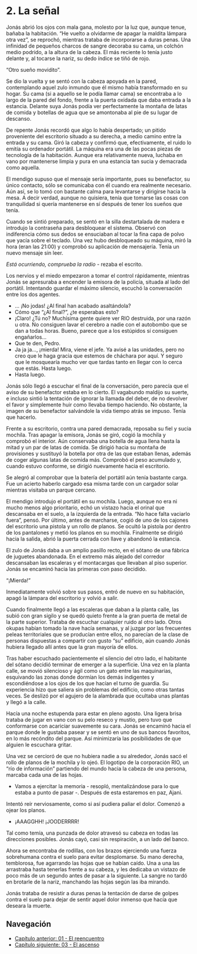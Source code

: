 # 2. La señal

Jonás abrió los ojos con mala gana, molesto por la luz que, aunque tenue, bañaba la habitación. “He vuelto a olvidarme de  apagar la maldita lámpara otra vez”, se reprochó, mientras trataba de incorporarse a duras penas. Una infinidad de pequeños charcos de sangre decoraba su cama, un colchón medio podrido, a la altura de la cabeza. El más reciente lo tenía justo delante y, al tocarse la nariz, su dedo índice se tiñó de rojo.

“Otro sueño movidito”.

Se dio la vuelta y se sentó con la cabeza apoyada en la pared, contemplando aquel zulo inmundo que él mismo había transformado en su hogar. Su cama (si a aquello se le podía llamar cama) se encontraba a lo largo de la pared del fondo, frente a la puerta oxidada que daba entrada a la estancia. Delante suya Jonás podía ver perfectamente la montaña de latas de comida y botellas de agua que se amontonaba al pie de su lugar de descanso.

De repente Jonás recordó que algo lo había despertado; un pitido proveniente del escritorio situado a su derecha, a medio camino entre la entrada y su cama. Giró la cabeza y confirmó que, efectivamente, el ruido lo emitía su ordenador portátil. La máquina era una de las pocas piezas de tecnología de la habitación. Aunque era relativamente nueva, luchaba en vano por mantenerse limpia y pura en una estancia tan sucia y demacrada como aquella.

El mendigo supuso que el mensaje sería importante, pues su benefactor, su único contacto, sólo se comunicaba con él cuando era realmente necesario. Aún así, se lo tomó con bastante calma para levantarse y dirigirse hacia la mesa. A decir verdad, aunque no quisiera, tenía que tomarse las cosas con tranquilidad si quería mantenerse en sí después de tener los sueños que tenía. 

Cuando se sintió preparado, se sentó en la silla destartalada de madera e introdujo la contraseña para desbloquear el sistema. Observó con indiferencia cómo sus dedos se ensuciaban al tocar la fina capa de polvo que yacía sobre el teclado. Una vez hubo desbloqueado su máquina, miró la hora (eran las 21:00) y comprobó su aplicación de mensajería. Tenía un nuevo mensaje sin leer.

*Está ocurriendo, comprueba la radio* - rezaba el escrito.

Los nervios y el miedo empezaron a tomar el control rápidamente, mientras Jonás se apresuraba a encender la emisora de la policía, situada al lado del portátil. Intentando guardar el máximo silencio, escuchó la conversación entre los dos agentes.

- … ¡No jodas! ¿Al final han acabado asaltándola?
- Cómo que “¿Al final?”, ¿te esperabas esto?
- ¡Claro! ¿Tú no? Muchísima gente quiere ver RIO destruida, por una razón u otra. No consiguen lavar el cerebro a nadie con el autobombo que se dan a todas horas. Bueno, parece que a los estúpidos sí consiguen engañarlos...
- Que te den, Pedro.
- Ja ja ja..., ¡mierda! Mira, viene el jefe. Ya avisé a las unidades, pero no creo que le haga gracia que estemos de cháchara por aquí. Y seguro que le mosquearía mucho ver que tardas tanto en llegar con lo cerca que estás. Hasta luego.
- Hasta luego.

Jonás sólo llegó a escuchar el final de la conversación, pero parecía que el aviso de su benefactor estaba en lo cierto. El vagabundo maldijo su suerte, e incluso sintió la tentación de ignorar la llamada del deber, de no devolver el favor y simplemente huir como llevaba tiempo haciendo. No obstante, la imagen de su benefactor salvándole la vida tiempo atrás se impuso. Tenía que hacerlo.

Frente a su escritorio, contra una pared demacrada, reposaba su fiel y sucia mochila. Tras apagar la emisora, Jonás se giró, cogió la mochila y comprobó el interior. Aún conservaba una botella de agua llena hasta la mitad y un par de latas de comida. Se dirigió hacia su montaña de provisiones y sustituyó la botella por otra de las que estaban llenas, además de coger algunas latas de comida más. Comprobó el peso acumulado y, cuando estuvo conforme, se dirigió nuevamente hacia el escritorio. 

Se alegró al comprobar que la batería del portátil aún tenía bastante carga. Fue un acierto haberlo cargado esa misma tarde con un cargador solar mientras visitaba un parque cercano.

El mendigo introdujo el portátil en su mochila. Luego, aunque no era ni mucho menos algo prioritario, echó un vistazo hacia el orinal que descansaba en el suelo, a la izquierda de la entrada. “No hace falta vaciarlo fuera”, pensó. Por último, antes de marcharse, cogió de uno de los cajones del escritorio una pistola y un rollo de planos. Se ocultó la pistola por dentro de los pantalones y metió los planos en su mochila. Finalmente se dirigió hacia la salida, abrió la puerta cerrada con llave y abandonó la estancia.

El zulo de Jonás daba a un amplio pasillo recto, en el sótano de una fábrica de juguetes abandonada. En el extremo más alejado del corredor descansaban las escaleras y el montacargas que llevaban al piso superior. Jonás se encaminó hacia las primeras con paso decidido.

“¡Mierda!”

Inmediatamente volvió sobre sus pasos, entró de nuevo en su habitación, apagó la lámpara del escritorio y volvió a salir.

Cuando finalmente llegó a las escaleras que daban a la planta calle, las subió con gran sigilo y se quedó quieto frente a la gran puerta de metal de la parte superior. Trataba de escuchar cualquier ruido al otro lado. Otros okupas habían tomado la nave hacía semanas, y al juzgar por las frecuentes peleas territoriales que se producían entre ellos, no parecían de la clase de personas dispuestas a compartir con gusto “su” edificio, aún cuando Jonás hubiera llegado allí antes que la gran mayoría de ellos. 

Tras haber escuchado pacientemente el silencio del otro lado, el habitante del sótano decidió terminar de emerger a la superficie. Una vez en la planta calle, se movió silencioso y ágil como un gato entre las maquinarias, esquivando las zonas donde dormían los demás indigentes y escondiéndose a los ojos de los que hacían el turno de guardia. Su experiencia hizo que saliera sin problemas del edificio, como otras tantas veces. Se deslizó por el agujero de la alambrada que ocultaba unas plantas y llegó a la calle. 

Hacía una noche estupenda para estar en pleno agosto. Una ligera brisa trataba de jugar en vano con su pelo reseco y mustio, pero tuvo que conformarse con acariciar suavemente su cara. Jonás se encaminó hacia el parque donde le gustaba pasear y se sentó en uno de sus bancos favoritos, en lo más recóndito del parque. Así minimizaría las posibilidades de que alguien le escuchara gritar. 

Una vez se cercioró de que no hubiera nadie a su alrededor, Jonás sacó el rollo de planos de la mochila y lo ojeó. El logotipo de la corporación RIO, un “río de información” partiendo del mundo hacia la cabeza de una persona, marcaba cada una de las hojas.

- Vamos a ejercitar la memoria - resopló, mentalizándose para lo que estaba a punto de pasar -. Después de esta estaremos en paz, Ajani.

Intentó reír nerviosamente, como si así pudiera paliar el dolor. Comenzó a ojear los planos. 

- ¡AAAGGHH! ¡JOODERRRR!

Tal como temía, una punzada de dolor atravesó su cabeza en todas las direcciones posibles. Jonás cayó, casi sin respiración, a un lado del banco. 

Ahora se encontraba de rodillas, con los brazos ejerciendo una fuerza sobrehumana contra el suelo para evitar desplomarse. Su mano derecha, temblorosa, fue agarrando las hojas que se habían caído. Una a una las arrastraba hasta tenerlas frente a su cabeza, y les dedicaba un vistazo de poco más de un segundo antes de pasar a la siguiente. La sangre no tardó en brotarle de la nariz, manchando las hojas según las iba mirando. 

Jonás trataba de resistir a duras penas la tentación de darse de golpes contra el suelo para dejar de sentir aquel dolor inmenso que hacía que deseara la muerte.

## Navegación

- [Capítulo anterior: 01 - El reencuentro](c01_el-reencuentro.md)
- [Capítulo siguiente: 03 - El ascenso](c03_el-ascenso.md)
